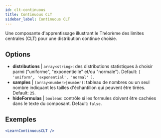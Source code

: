 ```yaml
---
id: clt-continuous
title: Continuous CLT
sidebar_label: Continuous CLT
---
```


Une composante d'apprentissage illustrant le Théorème des limites centrales (CLT) pour une distribution continue choisie.

## Options

* __distributions__ | `array<string>`: des distributions statistiques à choisir parmi ("uniforme", "exponentielle" et/ou "normale"). Default: `[
  'uniform',
  'exponential',
  'normal'
]`.
* __samples__ | `(array<number>|number)`: tableau de nombres ou un seul nombre indiquant les tailles d'échantillon qui peuvent être tirées. Default: `25`.
* __hideFormulas__ | `boolean`: contrôle si les formules doivent être cachées dans le texte du composant. Default: `false`.


## Exemples

```jsx live
<LearnContinuousCLT />
```

